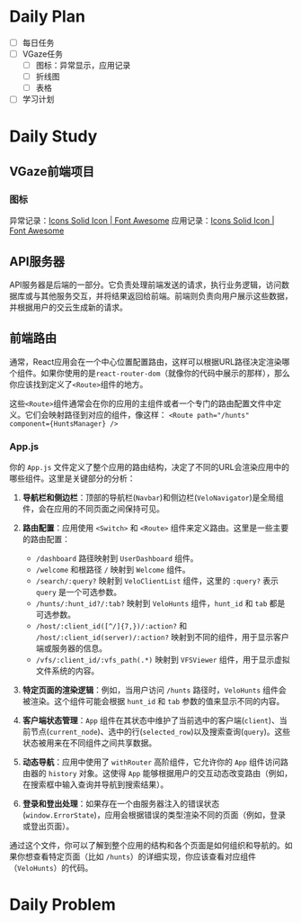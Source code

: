 # Daily Plan
- [ ] 每日任务
- [ ] VGaze任务
	- [ ] 图标：异常显示，应用记录
	- [ ] 折线图
	- [ ] 表格
- [ ] 学习计划
# Daily Study
## VGaze前端项目
### 图标
异常记录：[Icons Solid Icon | Font Awesome](https://fontawesome.com/v6/icons/circle-exclamation?f=classic&s=solid)
应用记录：[Icons Solid Icon | Font Awesome](https://fontawesome.com/v6/icons/desktop?f=classic&s=solid)
## API服务器
API服务器是后端的一部分。它负责处理前端发送的请求，执行业务逻辑，访问数据库或与其他服务交互，并将结果返回给前端。前端则负责向用户展示这些数据，并根据用户的交云生成新的请求。
## 前端路由
通常，React应用会在一个中心位置配置路由，这样可以根据URL路径决定渲染哪个组件。如果你使用的是`react-router-dom`（就像你的代码中展示的那样），那么你应该找到定义了`<Route>`组件的地方。

这些`<Route>`组件通常会在你的应用的主组件或者一个专门的路由配置文件中定义。它们会映射路径到对应的组件，像这样：
`<Route path="/hunts" component={HuntsManager} />`
### App.js
你的 `App.js` 文件定义了整个应用的路由结构，决定了不同的URL会渲染应用中的哪些组件。这里是关键部分的分析：

1. **导航栏和侧边栏**：顶部的导航栏(`Navbar`)和侧边栏(`VeloNavigator`)是全局组件，会在应用的不同页面之间保持可见。
    
2. **路由配置**：应用使用 `<Switch>` 和 `<Route>` 组件来定义路由。这里是一些主要的路由配置：
    
    - `/dashboard` 路径映射到 `UserDashboard` 组件。
    - `/welcome` 和根路径 `/` 映射到 `Welcome` 组件。
    - `/search/:query?` 映射到 `VeloClientList` 组件，这里的 `:query?` 表示 `query` 是一个可选参数。
    - `/hunts/:hunt_id?/:tab?` 映射到 `VeloHunts` 组件，`hunt_id` 和 `tab` 都是可选参数。
    - `/host/:client_id([^/]{7,})/:action?` 和 `/host/:client_id(server)/:action?` 映射到不同的组件，用于显示客户端或服务器的信息。
    - `/vfs/:client_id/:vfs_path(.*)` 映射到 `VFSViewer` 组件，用于显示虚拟文件系统的内容。
3. **特定页面的渲染逻辑**：例如，当用户访问 `/hunts` 路径时，`VeloHunts` 组件会被渲染。这个组件可能会根据 `hunt_id` 和 `tab` 参数的值来显示不同的内容。
    
4. **客户端状态管理**：`App` 组件在其状态中维护了当前选中的客户端(`client`)、当前节点(`current_node`)、选中的行(`selected_row`)以及搜索查询(`query`)。这些状态被用来在不同组件之间共享数据。
    
5. **动态导航**：应用中使用了 `withRouter` 高阶组件，它允许你的 `App` 组件访问路由器的 `history` 对象。这使得 `App` 能够根据用户的交互动态改变路由（例如，在搜索框中输入查询并导航到搜索结果）。
    
6. **登录和登出处理**：如果存在一个由服务器注入的错误状态(`window.ErrorState`)，应用会根据错误的类型渲染不同的页面（例如，登录或登出页面）。
    

通过这个文件，你可以了解到整个应用的结构和各个页面是如何组织和导航的。如果你想查看特定页面（比如 `/hunts`）的详细实现，你应该查看对应组件（`VeloHunts`）的代码。
# Daily Problem